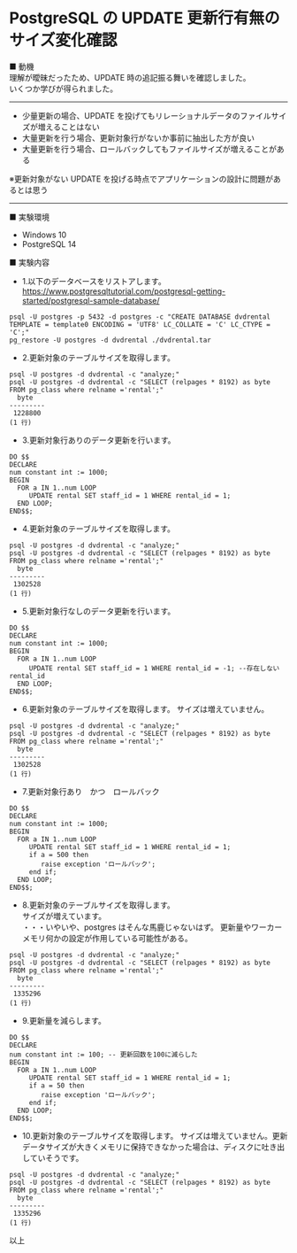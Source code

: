 # PostgreSQL の UPDATE 更新行有無のサイズ変化確認

■ 動機  
理解が曖昧だったため、UPDATE 時の追記振る舞いを確認しました。  
いくつか学びが得られました。

---

- 少量更新の場合、UPDATE を投げてもリレーショナルデータのファイルサイズが増えることはない
- 大量更新を行う場合、更新対象行がないか事前に抽出した方が良い
- 大量更新を行う場合、ロールバックしてもファイルサイズが増えることがある

※更新対象がない UPDATE を投げる時点でアプリケーションの設計に問題があるとは思う

---

■ 実験環境

- Windows 10
- PostgreSQL 14

■ 実験内容

- 1.以下のデータベースをリストアします。  
  https://www.postgresqltutorial.com/postgresql-getting-started/postgresql-sample-database/

```psql
psql -U postgres -p 5432 -d postgres -c "CREATE DATABASE dvdrental TEMPLATE = template0 ENCODING = 'UTF8' LC_COLLATE = 'C' LC_CTYPE = 'C';"
pg_restore -U postgres -d dvdrental ./dvdrental.tar
```

- 2.更新対象のテーブルサイズを取得します。

```psql
psql -U postgres -d dvdrental -c "analyze;"
psql -U postgres -d dvdrental -c "SELECT (relpages * 8192) as byte FROM pg_class where relname ='rental';"
  byte
---------
 1228800
(1 行)
```

- 3.更新対象行ありのデータ更新を行います。

```psql
DO $$
DECLARE
num constant int := 1000;
BEGIN
  FOR a IN 1..num LOOP
     UPDATE rental SET staff_id = 1 WHERE rental_id = 1;
  END LOOP;
END$$;
```

- 4.更新対象のテーブルサイズを取得します。

```psql
psql -U postgres -d dvdrental -c "analyze;"
psql -U postgres -d dvdrental -c "SELECT (relpages * 8192) as byte FROM pg_class where relname ='rental';"
  byte
---------
 1302528
(1 行)
```

- 5.更新対象行なしのデータ更新を行います。

```psql
DO $$
DECLARE
num constant int := 1000;
BEGIN
  FOR a IN 1..num LOOP
     UPDATE rental SET staff_id = 1 WHERE rental_id = -1; --存在しないrental_id
  END LOOP;
END$$;
```

- 6.更新対象のテーブルサイズを取得します。
  サイズは増えていません。

```psql
psql -U postgres -d dvdrental -c "analyze;"
psql -U postgres -d dvdrental -c "SELECT (relpages * 8192) as byte FROM pg_class where relname ='rental';"
  byte
---------
 1302528
(1 行)
```

- 7.更新対象行あり　かつ　ロールバック

```psql
DO $$
DECLARE
num constant int := 1000;
BEGIN
  FOR a IN 1..num LOOP
     UPDATE rental SET staff_id = 1 WHERE rental_id = 1;
	 if a = 500 then
	 	raise exception 'ロールバック';
	 end if;
  END LOOP;
END$$;
```

- 8.更新対象のテーブルサイズを取得します。  
  サイズが増えています。  
  ・・・いやいや、postgres はそんな馬鹿じゃないはず。
  更新量やワーカーメモリ何かの設定が作用している可能性がある。

```psql
psql -U postgres -d dvdrental -c "analyze;"
psql -U postgres -d dvdrental -c "SELECT (relpages * 8192) as byte FROM pg_class where relname ='rental';"
  byte
---------
 1335296
(1 行)
```

- 9.更新量を減らします。

```psql
DO $$
DECLARE
num constant int := 100; -- 更新回数を100に減らした
BEGIN
  FOR a IN 1..num LOOP
     UPDATE rental SET staff_id = 1 WHERE rental_id = 1;
	 if a = 50 then
	 	raise exception 'ロールバック';
	 end if;
  END LOOP;
END$$;
```

- 10.更新対象のテーブルサイズを取得します。
  サイズは増えていません。更新データサイズが大きくメモリに保持できなかった場合は、ディスクに吐き出していそうです。

```psql
psql -U postgres -d dvdrental -c "analyze;"
psql -U postgres -d dvdrental -c "SELECT (relpages * 8192) as byte FROM pg_class where relname ='rental';"
  byte
---------
 1335296
(1 行)
```

以上
